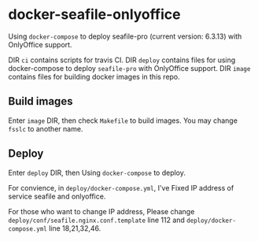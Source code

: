 # docker-seafile-onlyoffice

Using `docker-compose` to deploy seafile-pro (current version: 6.3.13) with OnlyOffice support.

DIR `ci` contains scripts for travis CI.
DIR `deploy` contains files for using docker-compose to deploy `seafile-pro` with OnlyOffice support.
DIR `image` contains files for building docker images in this repo.

## Build images

Enter `image` DIR, then check `Makefile` to build images. You may change `fsslc` to another name.

## Deploy

Enter `deploy` DIR, then Using `docker-compose` to deploy.

For convience, in `deploy/docker-compose.yml`, I've Fixed IP address of service seafile and onlyoffice.

For those who want to change IP address, Please change `deploy/conf/seafile.nginx.conf.template` line 112 and `deploy/docker-compose.yml` line 18,21,32,46.
